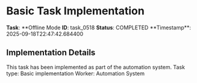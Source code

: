 # Basic Task Implementation

**Task**: **Offline Mode
**ID**: task_0518
**Status**: COMPLETED
**Timestamp\*\*: 2025-09-18T22:47:42.684400

## Implementation Details

This task has been implemented as part of the automation system.
Task type: Basic implementation
Worker: Automation System
